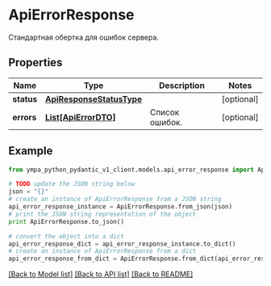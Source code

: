# ApiErrorResponse

Стандартная обертка для ошибок сервера.

## Properties
Name | Type | Description | Notes
------------ | ------------- | ------------- | -------------
**status** | [**ApiResponseStatusType**](ApiResponseStatusType.md) |  | [optional] 
**errors** | [**List[ApiErrorDTO]**](ApiErrorDTO.md) | Список ошибок. | [optional] 

## Example

```python
from ympa_python_pydantic_v1_client.models.api_error_response import ApiErrorResponse

# TODO update the JSON string below
json = "{}"
# create an instance of ApiErrorResponse from a JSON string
api_error_response_instance = ApiErrorResponse.from_json(json)
# print the JSON string representation of the object
print ApiErrorResponse.to_json()

# convert the object into a dict
api_error_response_dict = api_error_response_instance.to_dict()
# create an instance of ApiErrorResponse from a dict
api_error_response_from_dict = ApiErrorResponse.from_dict(api_error_response_dict)
```
[[Back to Model list]](../README.md#documentation-for-models) [[Back to API list]](../README.md#documentation-for-api-endpoints) [[Back to README]](../README.md)


